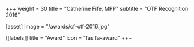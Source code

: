 +++
weight = 30
title = "Catherine Fife, MPP"
subtitle = "OTF Recognition 2016"

[asset]
  image = "/awards/cf-otf-2016.jpg"

[[labels]]
  title = "Award"
  icon = "fas fa-award"
+++

